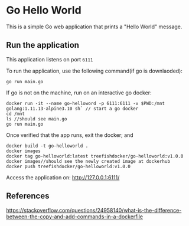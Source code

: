 # Go Hello World

This is a simple Go web application that prints a "Hello World" message.

## Run the application

This application listens on port `6111`

To run the application, use the following command(if go is downlaoded):
```
go run main.go 
```
If go is not on the machine, run on an interactive go docker:
```
docker run -it --name go-helloword -p 6111:6111 -v $PWD:/mnt golang:1.11.13-alpine3.10 sh` // start a go docker
cd /mnt
ls //should see main.go
go run main.go 
```
Once verified that the app runs, exit the docker; and 
```
docker build -t go-helloworld .
docker images
docker tag go-helloworld:latest treefishdocker/go-helloworld:v1.0.0
docker images//should see the newly created image at dockerhub
docker push treefishdocker/go-helloworld:v1.0.0
```

Access the application on: http://127.0.0.1:6111/
## References
https://stackoverflow.com/questions/24958140/what-is-the-difference-between-the-copy-and-add-commands-in-a-dockerfile
